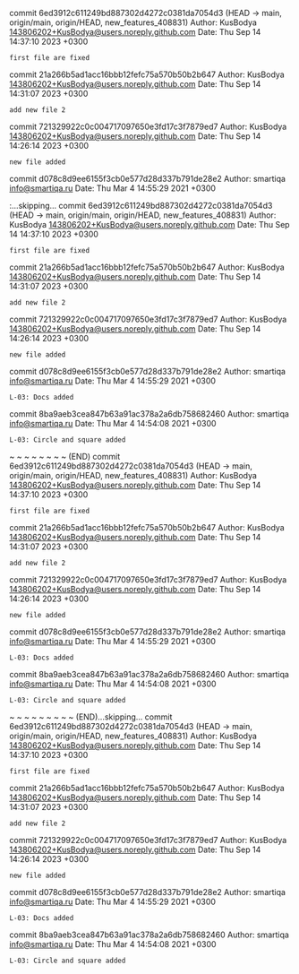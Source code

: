 commit 6ed3912c611249bd887302d4272c0381da7054d3 (HEAD -> main, origin/main, origin/HEAD, new_features_408831)
Author: KusBodya <143806202+KusBodya@users.noreply.github.com>
Date:   Thu Sep 14 14:37:10 2023 +0300

    first file are fixed

commit 21a266b5ad1acc16bbb12fefc75a570b50b2b647
Author: KusBodya <143806202+KusBodya@users.noreply.github.com>
Date:   Thu Sep 14 14:31:07 2023 +0300

    add new file 2

commit 721329922c0c004717097650e3fd17c3f7879ed7
Author: KusBodya <143806202+KusBodya@users.noreply.github.com>
Date:   Thu Sep 14 14:26:14 2023 +0300

    new file added

commit d078c8d9ee6155f3cb0e577d28d337b791de28e2
Author: smartiqa <info@smartiqa.ru>
Date:   Thu Mar 4 14:55:29 2021 +0300

:...skipping...
commit 6ed3912c611249bd887302d4272c0381da7054d3 (HEAD -> main, origin/main, origin/HEAD, new_features_408831)
Author: KusBodya <143806202+KusBodya@users.noreply.github.com>
Date:   Thu Sep 14 14:37:10 2023 +0300

    first file are fixed

commit 21a266b5ad1acc16bbb12fefc75a570b50b2b647
Author: KusBodya <143806202+KusBodya@users.noreply.github.com>
Date:   Thu Sep 14 14:31:07 2023 +0300

    add new file 2

commit 721329922c0c004717097650e3fd17c3f7879ed7
Author: KusBodya <143806202+KusBodya@users.noreply.github.com>
Date:   Thu Sep 14 14:26:14 2023 +0300

    new file added

commit d078c8d9ee6155f3cb0e577d28d337b791de28e2
Author: smartiqa <info@smartiqa.ru>
Date:   Thu Mar 4 14:55:29 2021 +0300

    L-03: Docs added

commit 8ba9aeb3cea847b63a91ac378a2a6db758682460
Author: smartiqa <info@smartiqa.ru>
Date:   Thu Mar 4 14:54:08 2021 +0300

    L-03: Circle and square added
~
~
~
~
~
~
~
~
(END)
commit 6ed3912c611249bd887302d4272c0381da7054d3 (HEAD -> main, origin/main, origin/HEAD, new_features_408831)
Author: KusBodya <143806202+KusBodya@users.noreply.github.com>
Date:   Thu Sep 14 14:37:10 2023 +0300

    first file are fixed

commit 21a266b5ad1acc16bbb12fefc75a570b50b2b647
Author: KusBodya <143806202+KusBodya@users.noreply.github.com>
Date:   Thu Sep 14 14:31:07 2023 +0300

    add new file 2

commit 721329922c0c004717097650e3fd17c3f7879ed7
Author: KusBodya <143806202+KusBodya@users.noreply.github.com>
Date:   Thu Sep 14 14:26:14 2023 +0300

    new file added

commit d078c8d9ee6155f3cb0e577d28d337b791de28e2
Author: smartiqa <info@smartiqa.ru>
Date:   Thu Mar 4 14:55:29 2021 +0300

    L-03: Docs added

commit 8ba9aeb3cea847b63a91ac378a2a6db758682460
Author: smartiqa <info@smartiqa.ru>
Date:   Thu Mar 4 14:54:08 2021 +0300

    L-03: Circle and square added
~
~
~
~
~
~
~
~
~
(END)...skipping...
commit 6ed3912c611249bd887302d4272c0381da7054d3 (HEAD -> main, origin/main, origin/HEAD, new_features_408831)
Author: KusBodya <143806202+KusBodya@users.noreply.github.com>
Date:   Thu Sep 14 14:37:10 2023 +0300

    first file are fixed

commit 21a266b5ad1acc16bbb12fefc75a570b50b2b647
Author: KusBodya <143806202+KusBodya@users.noreply.github.com>
Date:   Thu Sep 14 14:31:07 2023 +0300

    add new file 2

commit 721329922c0c004717097650e3fd17c3f7879ed7
Author: KusBodya <143806202+KusBodya@users.noreply.github.com>
Date:   Thu Sep 14 14:26:14 2023 +0300

    new file added

commit d078c8d9ee6155f3cb0e577d28d337b791de28e2
Author: smartiqa <info@smartiqa.ru>
Date:   Thu Mar 4 14:55:29 2021 +0300

    L-03: Docs added

commit 8ba9aeb3cea847b63a91ac378a2a6db758682460
Author: smartiqa <info@smartiqa.ru>
Date:   Thu Mar 4 14:54:08 2021 +0300

    L-03: Circle and square added

